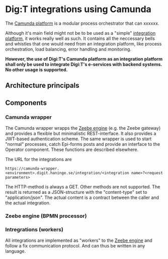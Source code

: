 # Dig:T integrations using Camunda

The [Camunda platform](https://camunda.com/platform/) is a modular process orchestrator that can  xxxxxx.

Although it's main field might not be to be used as a "simple" [integration platform](https://en.wikipedia.org/wiki/Integration_platform), it works really well as such. It contains all the neccessary bells and whistles that one would need from an integration platform, like process orchestration, load balancing, error handling and monitoring.


**However, the use of Digi:T's Camunda platform as an integration platform shall only be used to integrate Digi:T's e-services with backend systems. No other usage is supported.**


## Architecture principals

## Components

### Camunda wrapper
The Camunda wrapper wrapps the [Zeebe engine](https://docs.camunda.io/docs/components/zeebe/technical-concepts/architecture/) (e.g. the Zeebe gateway) and provides a flexible but minimalistic REST-interface. It also provides a JWT-based authentication scheme. The same wrapper is used to start "normal" processes, catch Epi-forms posts and provide an interface to the Operator component. These functions are described elsewhere.

The URL for the integrations are
```
https://camunda-wrapper.<environment>.digit.haninge.se/integration/<integration name>?<request parameters>
```

The HTTP-method is always a GET. Other methods are not supported. The result is returned as a JSON-structure with the "content-type" set to "application/json". The actual content is a contract between the caller and the actual integration.




### Zeebe engine (BPMN processor)

### Intregrations (workers)

All integrations are implemented as "workers" to the [Zeebe engine](https://docs.camunda.io/docs/components/zeebe/technical-concepts/architecture/) and follow a fix communication protocol. And can thus be written in any language.
